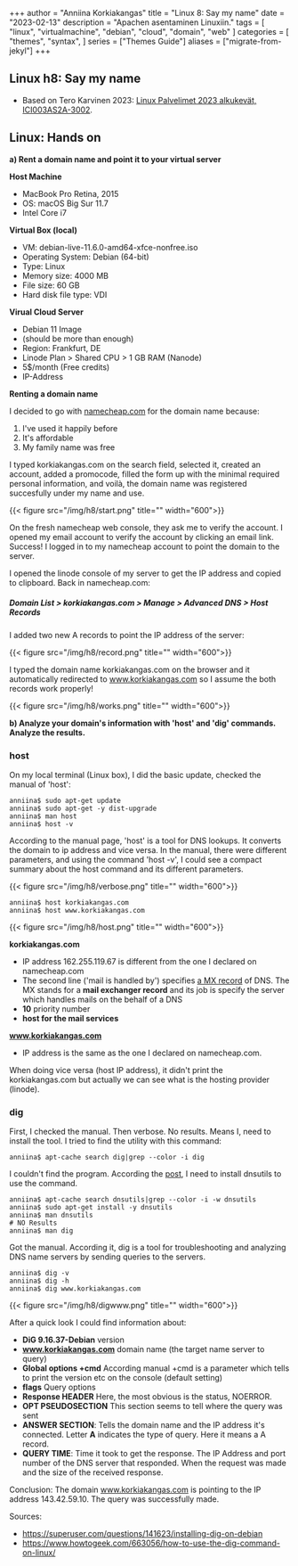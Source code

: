 +++
author = "Anniina Korkiakangas"
title = "Linux 8: Say my name"
date = "2023-02-13"
description = "Apachen asentaminen Linuxiin."
tags = [
    "linux",
    "virtualmachine",
    "debian",
    "cloud",
    "domain",
    "web"
]
categories = [
    "themes",
    "syntax",
]
series = ["Themes Guide"]
aliases = ["migrate-from-jekyl"]
+++

## **Linux h8: Say my name**
- Based on Tero Karvinen 2023: [Linux Palvelimet 2023 alkukevät, ICI003AS2A-3002](https://terokarvinen.com/2023/linux-palvelimet-2023-alkukevat/).

## **Linux: Hands on**

**a) Rent a domain name and point it to your virtual server** 

**Host Machine**
- MacBook Pro Retina, 2015
- OS: macOS Big Sur 11.7
- Intel Core i7

**Virtual Box (local)**
- VM: debian-live-11.6.0-amd64-xfce-nonfree.iso
- Operating System: Debian (64-bit)
- Type: Linux
- Memory size: 4000 MB
- File size: 60 GB
- Hard disk file type: VDI

**Virual Cloud Server** 
- Debian 11 Image
-  (should be more than enough)
- Region: Frankfurt, DE
- Linode Plan > Shared CPU > 1 GB RAM (Nanode)
- 5$/month (Free credits)
- IP-Address

**Renting a domain name**

I decided to go with [namecheap.com]() for the domain name because: 
1) I've used it happily before
2) It's affordable
3) My family name was free 

I typed korkiakangas.com on the search field, selected it, created an account, added a promocode, filled the form up with the minimal required personal information, and voilà, the domain name was registered succesfully under my name and use. 

{{< figure src="/img/h8/start.png" title="" width="600">}}

On the fresh namecheap web console, they ask me to verify the account. I opened my email account to verify the account by clicking an email link. Success! I logged in to my namecheap account to point the domain to the server. 

I opened the linode console of my server to get the IP address and copied to clipboard. 
Back in namecheap.com:

##### **Domain List > korkiakangas.com > Manage > Advanced DNS > Host Records**

I added two new A records to point the IP address of the server: 

{{< figure src="/img/h8/record.png" title="" width="600">}}

I typed the domain name korkiakangas.com on the browser and it automatically redirected to www.korkiakangas.com so I assume the both records work properly!

{{< figure src="/img/h8/works.png" title="" width="600">}}

**b) Analyze your domain's information with 'host' and 'dig' commands. Analyze the results.**

### **host**

On my local terminal (Linux box), I did the basic update, checked the manual of 'host':

    anniina$ sudo apt-get update 
    anniina$ sudo apt-get -y dist-upgrade
    anniina$ man host
    anniina$ host -v

According to the manual page, 'host' is a tool for DNS lookups. It converts the domain to ip address and vice versa. In the manual, there were different parameters, and using the command 'host -v', I could see a compact summary about the host command and its different parameters. 

{{< figure src="/img/h8/verbose.png" title="" width="600">}}

    anniina$ host korkiakangas.com
    anniina$ host www.korkiakangas.com

{{< figure src="/img/h8/host.png" title="" width="600">}}

**korkiakangas.com** 
- IP address 162.255.119.67 is different from the one I declared on namecheap.com
- The second line ('mail is handled by') specifies [a MX record](https://en.wikipedia.org/wiki/MX_record) of DNS. The MX stands for a **mail exchanger record** and its job is specify the server which handles mails on the behalf of a DNS
- **10** priority number
- **host for the mail services**

**www.korkiakangas.com** 
- IP address is the same as the one I declared on namecheap.com.

When doing vice versa (host IP address), it didn't print the korkiakangas.com but actually we can see what is the hosting provider (linode).

### **dig**

First, I checked the manual. Then verbose. No results. Means I, need to install the tool. I tried to find the utility with this command:

    anniina$ apt-cache search dig|grep --color -i dig 

I couldn't find the program. According the [post](https://superuser.com/questions/141623/installing-dig-on-debian), I need to install dnsutils to use the command.

    anniina$ apt-cache search dnsutils|grep --color -i -w dnsutils
    anniina$ sudo apt-get install -y dnsutils
    anniina$ man dnsutils           
    # NO Results
    anniina$ man dig

Got the manual. According it, dig is a tool for troubleshooting and analyzing DNS name servers by sending queries to the servers.

    anniina$ dig -v
    anniina$ dig -h
    anniina$ dig www.korkiakangas.com

 {{< figure src="/img/h8/digwww.png" title="" width="600">}}

After a quick look I could find information about: 

- **DiG 9.16.37-Debian** version
- **www.korkiakangas.com** domain name (the target name server to query)
- **Global options +cmd** According manual +cmd is a parameter which tells to print the version etc on the console (default setting) 
- **flags** Query options
- **Response HEADER** Here, the most obvious is the status, NOERROR. 
- **OPT PSEUDOSECTION** This section seems to tell where the query was sent
- **ANSWER SECTION**: Tells the domain name and the IP address it's connected. Letter **A** indicates the type of query. Here it means a A record. 
- **QUERY TIME**: Time it took to get the response. The IP Address and port number of the DNS server that responded. When the request was made and the size of the received response.

Conclusion: The domain www.korkiakangas.com is pointing to the IP address 143.42.59.10. The query was successfully made. 


Sources: 
- https://superuser.com/questions/141623/installing-dig-on-debian
- https://www.howtogeek.com/663056/how-to-use-the-dig-command-on-linux/